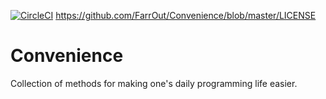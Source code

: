[![CircleCI](https://circleci.com/gh/FarrOut/Convenience.svg?style=svg)](https://circleci.com/gh/FarrOut/Convenience)
https://github.com/FarrOut/Convenience/blob/master/LICENSE

# Convenience
Collection of methods for making one's daily programming life easier.

